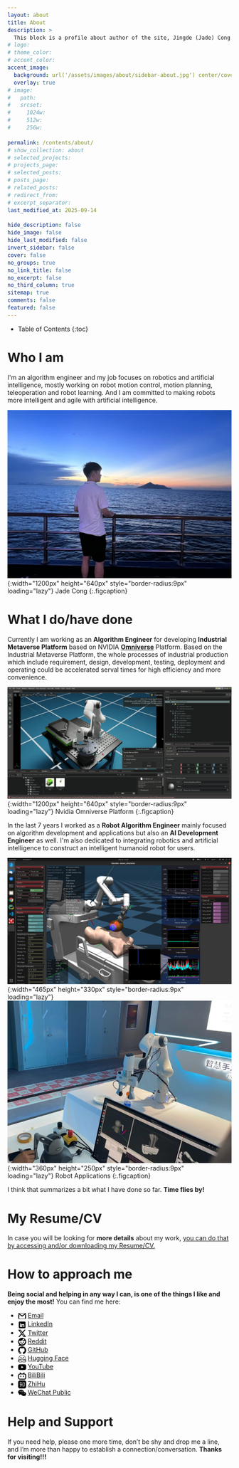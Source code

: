 ```yaml
---
layout: about
title: About
description: >
  This block is a profile about author of the site, Jingde (Jade) Cong.
# logo:
# theme_color:
# accent_color:
accent_image:
  background: url('/assets/images/about/sidebar-about.jpg') center/cover
  overlay: true
# image:
#   path:
#   srcset:
#     1024w:
#     512w:
#     256w:

permalink: /contents/about/
# show_collection: about
# selected_projects:
# projects_page:
# selected_posts:
# posts_page:
# related_posts:
# redirect_from:
# excerpt_separator:
last_modified_at: 2025-09-14

hide_description: false
hide_image: false
hide_last_modified: false
invert_sidebar: false
cover: false
no_groups: true
no_link_title: false
no_excerpt: false
no_third_column: true
sitemap: true
comments: false
featured: false
---
```


- Table of Contents
{:toc}

# Who I am

I'm an algorithm engineer and my job focuses on robotics and artificial intelligence, mostly working on robot motion control, motion planning, teleoperation and robot learning. And I am committed to making robots more intelligent and agile with artificial intelligence.

![Jade Cong](/assets/images/about/jade-cong.jpeg){:width="1200px" height="640px" style="border-radius:9px" loading="lazy"}
Jade Cong
{:.figcaption}

# What I do/have done

Currently I am working as an **Algorithm Engineer** for developing **Industrial Metaverse Platform** based on NVIDIA **[Omniverse](https://www.nvidia.com/en-us/omniverse/)** Platform. Based on the Industrial Metaverse Platform, the whole processes of industrial production which include requirement, design, development, testing, deployment and operating could be accelerated serval times for high efficiency and more convenience.

![Nvidia Omniverse Platform](/assets/images/about/nvidia-omniverse-platform.png){:width="1200px" height="640px" style="border-radius:9px" loading="lazy"}
Nvidia Omniverse Platform
{:.figcaption}

In the last 7 years I worked as a **Robot Algorithm Engineer** mainly focused on algorithm development and applications but also an **AI Development Engineer** as well. I'm also dedicated to integrating robotics and artificial intelligence to construct an intelligent humanoid robot for users.

![Ultrasound Scanning](/assets/images/about/ultrasound-scanning.png){:width="465px" height="330px" style="border-radius:9px" loading="lazy"}
![Robot Teleoperation](/assets/images/about/robot-teleoperation.png){:width="360px" height="250px" style="border-radius:9px" loading="lazy"}
Robot Applications
{:.figcaption}

I think that summarizes a bit what I have done so far. **Time flies by!**

# My Resume/CV

In case you will be looking for **more details** about my work, [you can do that by accessing and/or downloading my Resume/CV.](/contents/resume/)

# How to approach me

**Being social and helping in any way I can, is one of the things I like and enjoy the most!** You can find me here:
- <img src="/assets/images/about/email.svg" width="18px" height="18px" align=center /> [Email](mailto:jade.cong@qq.com)
- <img src="/assets/images/about/linkedin.svg" width="18px" height="18px" align=center /> [LinkedIn](https://www.linkedin.com/in/jade-cong)
- <img src="/assets/images/about/x.svg" width="18px" height="18px" align=center /> [Twitter](https://twitter.com/JadeCong26)
- <img src="/assets/images/about/reddit.svg" width="18px" height="18px" align=center /> [Reddit](https://www.reddit.com/user/JadeCong)
- <img src="/assets/images/about/github.svg" width="18px" height="18px" align=center /> [GitHub](https://github.com/JadeCong)
- <img src="/assets/images/about/huggingface.svg" width="18px" height="18px" align=center /> [Hugging Face](https://huggingface.co/JadeCong)
- <img src="/assets/images/about/youtube.svg" width="18px" height="18px" align=center /> [YouTube](https://www.youtube.com/channel/UCtjkpErjX9X7VocnIJkIuZg)
- <img src="/assets/images/about/bilibili.svg" width="18px" height="18px" align=center /> [BiliBili](https://space.bilibili.com/383666733)
- <img src="/assets/images/about/zhihu.svg" width="18px" height="18px" align=center /> [ZhiHu](https://www.zhihu.com/people/Jade_Cong)
- <img src="/assets/images/about/wechat.svg" width="18px" height="18px" align=center /> [WeChat Public](/assets/images/about/wechat-public.jpg)

# Help and Support

If you need help, please one more time, don’t be shy and drop me a line, and I’m more than happy to establish a connection/conversation. **Thanks for visiting!!!**
